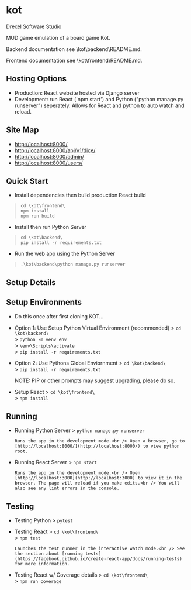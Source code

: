# kot

Drexel Software Studio

MUD game emulation of a board game Kot.

Backend documentation see \kot\backend\README.md.

Frontend documentation see \kot\frontend\README.md.

## Hosting Options

* Production: React website hosted via Django server
* Development: run React ('npm start') and Python ("python manage.py runserver") seperately. Allows for React and python to auto watch and reload.

## Site Map

* <http://localhost:8000/>
* <http://localhost:8000/api/v1/dice/>
* <http://localhost:8000/admin/>
* <http://localhost:8000/users/>

## Quick Start

* Install dependencies then build production React build

> `cd \kot\frontend\` </br>
> `npm install` </br>
> `npm run build` </br>

* Install then run Python Server

> `cd \kot\backend\` </br>
> `pip install -r requirements.txt`</br>

* Run the web app using the Python Server
> `.\kot\backend\python manage.py runserver` </br>


## Setup Details

## Setup Environments

* Do this once after first cloning KOT...

* Option 1: Use Setup Python Virtual Environment (recommended)
      > `cd \kot\backend\` </br>
      > `python -m venv env` </br>
      > `\env\Scripts\activate` </br>
      > `pip install -r requirements.txt`

* Option 2: Use Pythons Global Enviornment
      > `cd \kot\backend\` </br>
      > `pip install -r requirements.txt`

    NOTE: PIP or other prompts may suggest upgrading, please do so.

* Setup React
      > `cd \kot\frontend\` </br>
      > `npm install`

## Running

* Running Python Server
      > `python manage.py runserver`</br>

      Runs the app in the development mode.<br /> Open a browser, go to [http://localhost:8000/](http://localhost:8000/) to view python root.

* Running React Server
      > `npm start`</br>

      Runs the app in the development mode.<br /> Open [http://localhost:3000](http://localhost:3000) to view it in the browser. The page will reload if you make edits.<br /> You will also see any lint errors in the console.

## Testing

* Testing Python
      > `pytest`</br>

* Testing React
      > `cd \kot\frontend\` </br>
      > `npm test`
      
      Launches the test runner in the interactive watch mode.<br /> See the section about [running tests](https://facebook.github.io/create-react-app/docs/running-tests) for more information.

* Testing React w/ Coverage details
      > `cd \kot\frontend\` </br>
      > `npm run coverage`
